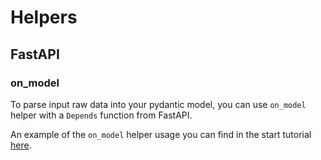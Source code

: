 # Helpers

## FastAPI

### on_model

To parse input raw data into your pydantic model, you can use `on_model` helper with 
a `Depends` function from FastAPI.

An example of the `on_model` helper usage you can find in the start tutorial <a href="https://reforms.boardpack.org/#example" class="external-link" target="_blank">here</a>.
